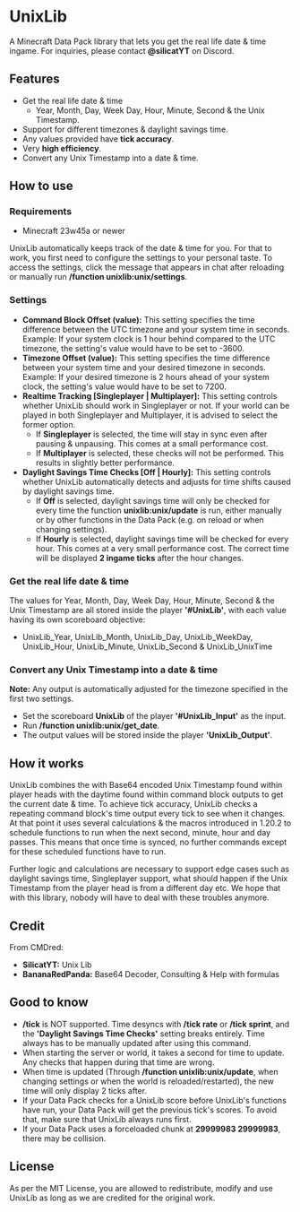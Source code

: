 # UnixLib
A Minecraft Data Pack library that lets you get the real life date & time ingame. For inquiries, please contact **@silicatYT** on Discord.

## Features
- Get the real life date & time
  - Year, Month, Day, Week Day, Hour, Minute, Second & the Unix Timestamp.
- Support for different timezones & daylight savings time.
- Any values provided have **tick accuracy**.
- Very **high efficiency**.
- Convert any Unix Timestamp into a date & time.

## How to use
### Requirements
- Minecraft 23w45a or newer

UnixLib automatically keeps track of the date & time for you. For that to work, you first need to configure the settings to your personal taste. To access the settings, click the message that appears in chat after reloading or manually run **/function unixlib:unix/settings**.
### Settings
- **Command Block Offset (value):** This setting specifies the time difference between the UTC timezone and your system time in seconds. Example: If your system clock is 1 hour behind compared to the UTC timezone, the setting's value would have to be set to -3600.
- **Timezone Offset (value):** This setting specifies the time difference between your system time and your desired timezone in seconds. Example: If your desired timezone is 2 hours ahead of your system clock, the setting's value would have to be set to 7200.
- **Realtime Tracking [Singleplayer | Multiplayer]:** This setting controls whether UnixLib should work in Singleplayer or not. If your world can be played in both Singleplayer and Multiplayer, it is advised to select the former option.
  - If **Singleplayer** is selected, the time will stay in sync even after pausing & unpausing. This comes at a small performance cost.
  - If **Multiplayer** is selected, these checks will not be performed. This results in slightly better performance.
- **Daylight Savings Time Checks [Off | Hourly]:** This setting controls whether UnixLib automatically detects and adjusts for time shifts caused by daylight savings time.
  - If **Off** is selected, daylight savings time will only be checked for every time the function **unixlib:unix/update** is run, either manually or by other functions in the Data Pack (e.g. on reload or when changing settings).
  - If **Hourly** is selected, daylight savings time will be checked for every hour. This comes at a very small performance cost. The correct time will be displayed **2 ingame ticks** after the hour changes.
### Get the real life date & time
The values for Year, Month, Day, Week Day, Hour, Minute, Second & the Unix Timestamp are all stored inside the player **'#UnixLib'**, with each value having its own scoreboard objective:
- UnixLib_Year, UnixLib_Month, UnixLib_Day, UnixLib_WeekDay, UnixLib_Hour, UnixLib_Minute, UnixLib_Second & UnixLib_UnixTime
### Convert any Unix Timestamp into a date & time
**Note:** Any output is automatically adjusted for the timezone specified in the first two settings.
- Set the scoreboard **UnixLib** of the player **'#UnixLib_Input'** as the input.
- Run **/function unixlib:unix/get_date**.
- The output values will be stored inside the player **'UnixLib_Output'**.

## How it works
UnixLib combines the with Base64 encoded Unix Timestamp found within player heads with the daytime found within command block outputs to get the current date & time. To achieve tick accuracy, UnixLib checks a repeating command block's time output every tick to see when it changes. At that point it uses several calculations & the macros introduced in 1.20.2 to schedule functions to run when the next second, minute, hour and day passes. This means that once time is synced, no further commands except for these scheduled functions have to run.

Further logic and calculations are necessary to support edge cases such as daylight savings time, Singleplayer support, what should happen if the Unix Timestamp from the player head is from a different day etc. We hope that with this library, nobody will have to deal with these troubles anymore.

## Credit
From CMDred:
- **SilicatYT:** Unix Lib
- **BananaRedPanda:** Base64 Decoder, Consulting & Help with formulas

## Good to know
- **/tick** is NOT supported. Time desyncs with **/tick rate** or **/tick sprint**, and the **'Daylight Savings Time Checks'** setting breaks entirely. Time always has to be manually updated after using this command.
- When starting the server or world, it takes a second for time to update. Any checks that happen during that time are wrong.
- When time is updated (Through **/function unixlib:unix/update**, when changing settings or when the world is reloaded/restarted), the new time will only display 2 ticks after.
- If your Data Pack checks for a UnixLib score before UnixLib's functions have run, your Data Pack will get the previous tick's scores. To avoid that, make sure that UnixLib always runs first.
- If your Data Pack uses a forceloaded chunk at **29999983 29999983**, there may be collision.

## License
As per the MIT License, you are allowed to redistribute, modify and use UnixLib as long as we are credited for the original work.
